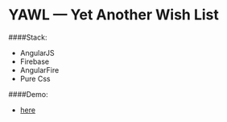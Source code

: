# YAWL — Yet Another Wish List

####Stack:
* AngularJS
* Firebase
* AngularFire
* Pure Css

####Demo:
* [here](http://yawl.herokuapp.com)
